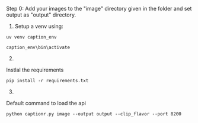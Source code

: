 
Step 0: Add your images to the "image" directory given in the folder and set output as "output" directory. 

1. Setup a venv using:


```
uv venv caption_env

caption_env\bin\activate
```

2.  
Instlal the requirements

```
pip install -r requirements.txt
```

3.

Default command to load the api
```
python captionr.py image --output output --clip_flavor --port 8200
```